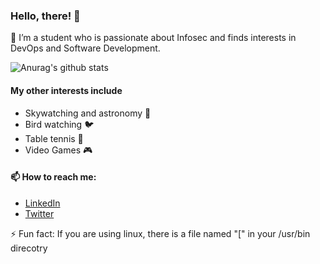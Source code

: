 ### Hello, there! :robot:
🌱 I’m a student who is passionate about Infosec and finds interests in DevOps and Software Development.

<!-- ![Top Langs](https://github-readme-stats.vercel.app/api/top-langs/?username=Auror007&langs_count=8)
-->
![Anurag's github stats](https://github-readme-stats.vercel.app/api?username=Auror007&count_private=true)


#### My other interests include
   * Skywatching and astronomy :milky_way:
   * Bird watching :bird:
   * Table tennis :tennis:
   * Video Games :video_game:
   
#### 📫 How to reach me: 
  - [LinkedIn](https://www.linkedin.com/in/parth-parmar-8aa318108/)
  - [Twitter](https://twitter.com/Parth97531)

⚡ Fun fact: If you are using linux, there is a file named "[" in your /usr/bin direcotry
